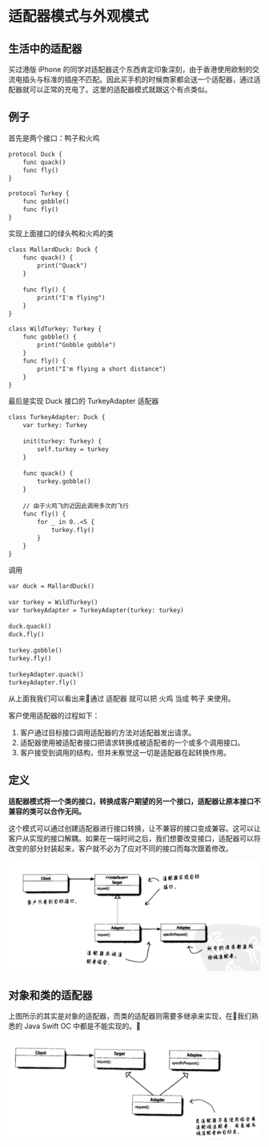 # 适配器模式与外观模式

## 生活中的适配器

买过港版 iPhone 的同学对适配器这个东西肯定印象深刻，由于香港使用欧制的交流电插头与标准的插座不匹配。因此买手机的时候商家都会送一个适配器，通过适配器就可以正常的充电了。这里的适配器模式就跟这个有点类似。

## 例子

首先是两个接口：鸭子和火鸡

```
protocol Duck {
    func quack()
    func fly()
}
```
```
protocol Turkey {
    func gobble()
    func fly()
}
```
实现上面接口的绿头鸭和火鸡的类

```
class MallardDuck: Duck {
    func quack() {
        print("Quack")
    }
    
    func fly() {
        print("I'm flying")
    }
}
```
```
class WildTurkey: Turkey {
    func gobble() {
        print("Gobble gobble")
    }
    func fly() {
        print("I'm flying a short distance")
    }
}
```
最后是实现 Duck 接口的 TurkeyAdapter 适配器

```
class TurkeyAdapter: Duck {
    var turkey: Turkey
    
    init(turkey: Turkey) {
        self.turkey = turkey
    }
    
    func quack() {
        turkey.gobble()
    }
    
    // 由于火鸡飞的近因此调用多次的飞行
    func fly() {
        for _ in 0..<5 {
            turkey.fly()
        }
    }
}
```

调用

```
var duck = MallardDuck()

var turkey = WildTurkey()
var turkeyAdapter = TurkeyAdapter(turkey: turkey)

duck.quack()
duck.fly()

turkey.gobble()
turkey.fly()

turkeyAdapter.quack()
turkeyAdapter.fly()
```

从上面我我们可以看出来通过 适配器 就可以把 火鸡 当成 鸭子 来使用。

客户使用适配器的过程如下：

1. 客户通过目标接口调用适配器的方法对适配器发出请求。
2. 适配器使用被适配者接口把请求转换成被适配者的一个或多个调用接口。
3. 客户接受到调用的结构，但并未察觉这一切是适配器在起转换作用。

## 定义

**适配器模式将一个类的接口，转换成客户期望的另一个接口，适配器让原本接口不兼容的类可以合作无间。**

这个模式可以通过创建适配器进行接口转换，让不兼容的接口变成兼容。这可以让客户从实现的接口解耦。如果在一端时间之后，我们想要改变接口，适配器可以将改变的部分封装起来，客户就不必为了应对不同的接口而每次跟着修改。

![类图](./images/07-adapter-pattern-1.png)

## 对象和类的适配器

上图所示的其实是对象的适配器，而类的适配器则需要多继承来实现，在我们熟悉的 Java Swift OC 中都是不能实现的。

![类图](./images/07-adapter-pattern-2.png)


## 